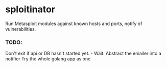 # sploitinator
Run Metasploit modules against known hosts and ports, notify of vulnerabilities.

### TODO:
Don't exit if api or DB hasn't started yet. - Wait.
Abstract the emailer into a notifier
Try the whole golang app as one
